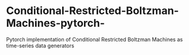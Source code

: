 # Conditional-Restricted-Boltzman-Machines-pytorch-
Pytorch implementation of Conditional Restricted Boltzman Machines as time-series data generators
